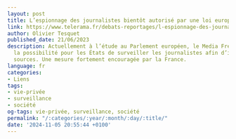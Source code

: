 ```yaml
---
layout: post
title: L’espionnage des journalistes bientôt autorisé par une loi européenne ?
link: https://www.telerama.fr/debats-reportages/l-espionnage-des-journalistes-bientot-autorise-par-une-loi-europeenne-7016097.php
author: Olivier Tesquet
published_date: 21/06/2023
description: Actuellement à l’étude au Parlement européen, le Media Freedom Act prévoit
  la possibilité pour les États de surveiller les journalistes afin d’identifier leurs
  sources. Une mesure fortement encouragée par la France.
language: fr
categories:
- Liens
tags:
- vie-privée
- surveillance
- société
og-tags: vie-privée, surveillance, société
permalink: "/:categories/:year/:month/:day/:title/"
date: '2024-11-05 20:55:44 +0100'
---
```

